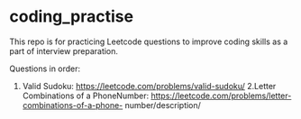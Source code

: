 # coding_practise
 This repo is for practicing Leetcode questions to improve coding skills as a part of interview preparation.


Questions in order:

1. Valid Sudoku: https://leetcode.com/problems/valid-sudoku/
2.Letter Combinations of a PhoneNumber:
  https://leetcode.com/problems/letter-combinations-of-a-phone-          number/description/

